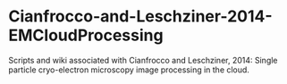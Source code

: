 Cianfrocco-and-Leschziner-2014-EMCloudProcessing
================================================

Scripts and wiki associated with Cianfrocco and Leschziner, 2014: Single particle cryo-electron microscopy image processing in the cloud.
